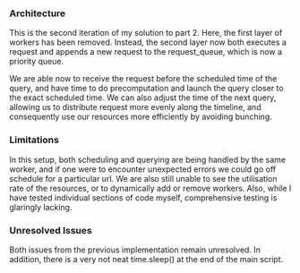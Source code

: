 ### Architecture
This is the second iteration of my solution to part 2.
Here, the first layer of workers has been removed. Instead, the second layer now both executes a request and appends a new request to the request_queue, which is now a priority queue.

We are able now to receive the request before the scheduled time of the query, and have time to do precomputation and launch the query closer to the exact scheduled time. We can also adjust the time of the next query, allowing us to distribute request more evenly along the timeline, and consequently use our resources more efficiently by avoiding bunching.

### Limitations
In this setup, both scheduling and querying are being handled by the same worker, and if one were to encounter unexpected errors we could go off schedule for a particular url.
We are also still unable to see the utilisation rate of the resources, or to dynamically add or remove workers.
Also, while I have tested individual sections of code myself, comprehensive testing is glaringly lacking.

### Unresolved Issues
Both issues from the previous implementation remain unresolved.
In addition, there is a very not neat time.sleep() at the end of the main script.